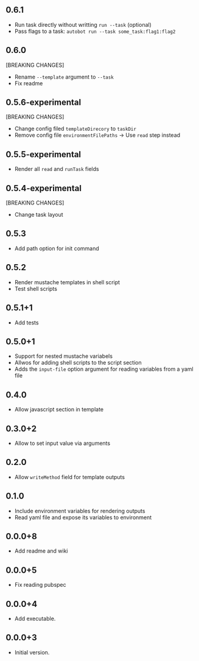 ## 0.6.1
- Run task directly without writting `run --task` (optional)
-  Pass flags to a task: `autobot run --task some_task:flag1:flag2`
## 0.6.0

[BREAKING CHANGES]

- Rename `--template` argument to `--task`
- Fix readme

## 0.5.6-experimental

[BREAKING CHANGES]

- Change config filed `templateDirecory` to `taskDir`
- Remove config file `environmentFilePaths` -> Use `read` step instead

## 0.5.5-experimental

- Render all `read` and `runTask` fields

## 0.5.4-experimental

[BREAKING CHANGES]

- Change task layout

## 0.5.3

- Add path option for init command

## 0.5.2

- Render mustache templates in shell script
- Test shell scripts

## 0.5.1+1

- Add tests

## 0.5.0+1

- Support for nested mustache variabels
- Allwos for adding shell scripts to the script section
- Adds the `input-file` option argument for reading variables from a yaml file

## 0.4.0

- Allow javascript section in template

## 0.3.0+2

- Allow to set input value via arguments

## 0.2.0

- Allow `writeMethod` field for template outputs

## 0.1.0

- Include environment variables for rendering outputs
- Read yaml file and expose its variables to environment

## 0.0.0+8

- Add readme and wiki

## 0.0.0+5

- Fix reading pubspec

## 0.0.0+4

- Add executable.

## 0.0.0+3

- Initial version.

